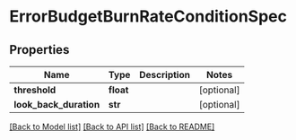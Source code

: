 # ErrorBudgetBurnRateConditionSpec

## Properties
Name | Type | Description | Notes
------------ | ------------- | ------------- | -------------
**threshold** | **float** |  | [optional] 
**look_back_duration** | **str** |  | [optional] 

[[Back to Model list]](../README.md#documentation-for-models) [[Back to API list]](../README.md#documentation-for-api-endpoints) [[Back to README]](../README.md)

